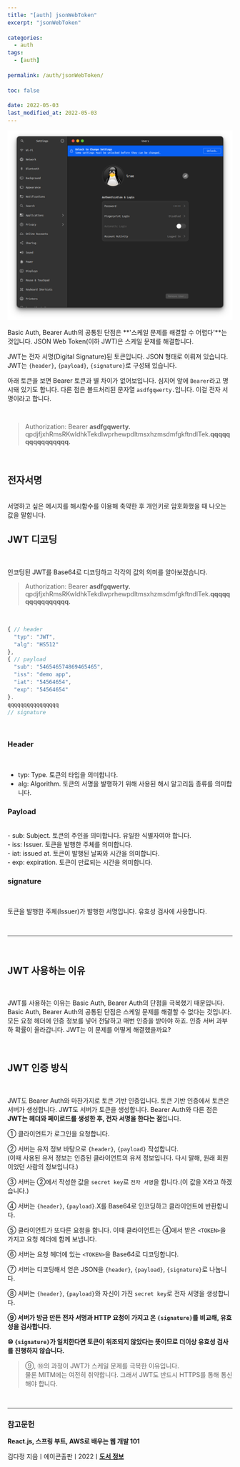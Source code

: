 ```yaml
---
title: "[auth] jsonWebToken"
excerpt: "jsonWebToken"

categories:
  - auth
tags:
  - [auth]

permalink: /auth/jsonWebToken/

toc: false

date: 2022-05-03
last_modified_at: 2022-05-03
---
```


![jsonWebToken](/assets/images/posts_img/jsonWebToken.png)


Basic Auth, Bearer Auth의 공통된 단점은 **'스케일 문제를 해결할 수 어렵다'**는 것입니다. JSON Web Token(이하 JWT)은 스케일 문제를 해결합니다.<br />

JWT는 전자 서명(Digital Signature)된 토큰입니다. JSON 형태로 이뤄져 있습니다. JWT는 `{header}`, `{payload}`, `{signature}`로 구성돼 있습니다.<br />

아래 토큰을 보면 Bearer 토큰과 별 차이가 없어보입니다. 심지어 앞에 `Bearer`라고 명시돼 있기도 합니다. 다른 점은 볼드처리된 문자열 `asdfgqwerty.`입니다. 이걸 전자 서명이라고 합니다.<br />

<br />

>Authorization: Bearer **asdfgqwerty.** qpdjfjxhRmsRKwldhkTekdlwprhewpdltmsxhzmsdmfgkftndlTek.**qqqqqqqqqqqqqqqq.**

<br />


## 전자서명
<br />
서명하고 싶은 메시지를 해시함수를 이용해 축약한 후 개인키로 암호화했을 때 나오는 값을 말합니다.<br />

## JWT 디코딩
<br />

인코딩된 JWT를 Base64로 디코딩하고 각각의 값의 의미를 알아보겠습니다.<br />

>Authorization: Bearer **asdfgqwerty.** qpdjfjxhRmsRKwldhkTekdlwprhewpdltmsxhzmsdmfgkftndlTek.**qqqqqqqqqqqqqqqq.**
 
<br />

```js
{ // header
  "typ": "JWT",
  "alg": "HS512"
},
{ // payload
  "sub": "546546574869465465",
  "iss": "demo app",
  "iat": "54564654",
  "exp": "54564654"
}.
qqqqqqqqqqqqqqqq
// signature
```

<br>

### Header
<br />

- typ: Type. 토큰의 타입을 의미합니다.<br />
- alg: Algorithm. 토큰의 서명을 발행하기 위해 사용된 해시 알고리듬 종류를 의미합니다.<br />

### Payload
<br />
- sub: Subject. 토큰의 주인을 의미합니다. 유일한 식별자여야 합니다.<br />
- iss: Issuer. 토큰을 발행한 주체를 의미합니다.<br />
- iat: issued at. 토큰이 발행된 날짜와 시간을 의미합니다.<br />
- exp: expiration. 토큰이 만료되는 시간을 의미합니다.<br />

### signature
<br />

토큰을 발행한 주체(Issuer)가 발행한 서명입니다. 유효성 검사에 사용합니다.<br />

<br />

---

<br>

## JWT 사용하는 이유
<br />

JWT를 사용하는 이유는 Basic Auth, Bearer Auth의 단점을 극복했기 때문입니다. Basic Auth, Bearer Auth의 공통된 단점은 스케일 문제를 해결할 수 없다는 것입니다. 모든 요청 헤더에 인증 정보를 넣어 전달하고 매번 인증을 받아야 하죠. 인증 서버 과부하 확률이 올라갑니다. JWT는 이 문제를 어떻게 해결했을까요?<br />

<br />

## JWT 인증 방식
<br />

JWT도 Bearer Auth와 마찬가지로 토큰 기반 인증입니다. 토큰 기반 인증에서 토큰은 서버가 생성합니다. JWT도 서버가 토큰을 생성합니다. Bearer Auth와 다른 점은 **JWT는 헤더와 페이로드를 생성한 후, 전자 서명을 한다는 점**입니다.<br />


① 클라이언트가 로그인을 요청합니다.<br />

② 서버는 유저 정보 바탕으로 `{header}`, `{payload}` 작성합니다.<br />
(이때 사용된 유저 정보는 인증된 클라이언트의 유저 정보입니다. 다시 말해, 원래 회원이었던 사람의 정보입니다.)<br />

③ 서버는 ②에서 작성한 값을 `secret key`로 `전자 서명`을 합니다.(이 값을 X라고 하겠습니다.)<br />

④ 서버는 `{header}`, `{payload}`.X를 Base64로 인코딩하고 클라이언트에 반환합니다.<br />

⑤ 클라이언트가 또다른 요청을 합니다. 이때 클라이언트는 ④에서 받은 `<TOKEN>`을 가지고 요청 헤더에 함께 보냅니다.<br />

⑥ 서버는 요청 헤더에 있는 `<TOKEN>`을 Base64로 디코딩합니다.<br />

⑦ 서버는 디코딩해서 얻은 JSON을 `{header}`, `{payload}`, `{signature}`로 나눕니다.<br />

⑧ 서버는 `{header}`, `{payload}`와 자신이 가진 `secret key`로 전자 서명을 생성합니다.<br />

**⑨ 서버가 방금 만든 전자 서명과 HTTP 요청이 가지고 온 `{signature}`를 비교해, 유효성을 검사합니다.**<br />

**⑩ `{signature}`가 일치한다면 토큰이 위조되지 않았다는 뜻이므로 더이상 유효성 검사를 진행하지 않습니다.**<br />


>⑨, ⑩의 과정이 JWT가 스케일 문제를 극복한 이유입니다.<br />
물론 MITM에는 여전히 취약합니다. 그래서 JWT도 반드시 HTTPS를 통해 통신해야 합니다.

<br />



---

### 참고문헌

**React.js, 스프링 부트, AWS로 배우는 웹 개발 101**

김다정 지음ㅣ에이콘출판ㅣ2022ㅣ[**도서 정보**](https://product.kyobobook.co.kr/detail/S000061838547)
